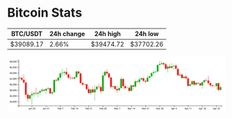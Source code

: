 # Bitcoin Stats

BTC/USDT|24h change|24h high|24h low|
|---|---|---|---|
|$39089.17|2.66%|$39474.72|$37702.26|

<img src="./chart.svg">
